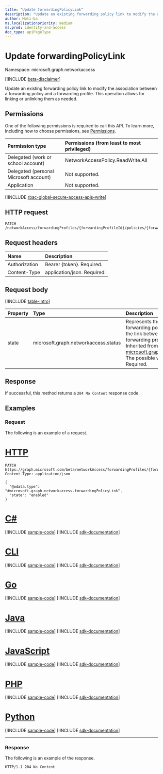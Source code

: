 ```yaml
---
title: "Update forwardingPolicyLink"
description: "Update an existing forwarding policy link to modify the association between a forwarding policy and a forwarding profile. This operation allows for linking or unlinking them as needed."
author: Moti-ba
ms.localizationpriority: medium
ms.prod: identity-and-access
doc_type: apiPageType
---
```


# Update forwardingPolicyLink
Namespace: microsoft.graph.networkaccess

[!INCLUDE [beta-disclaimer](../../includes/beta-disclaimer.md)]

Update an existing forwarding policy link to modify the association between a forwarding policy and a forwarding profile. This operation allows for linking or unlinking them as needed.

## Permissions
One of the following permissions is required to call this API. To learn more, including how to choose permissions, see [Permissions](/graph/permissions-reference).

|Permission type|Permissions (from least to most privileged)|
|:---|:---|
|Delegated (work or school account)|NetworkAccessPolicy.ReadWrite.All|
|Delegated (personal Microsoft account)|Not supported.|
|Application|Not supported.|

[!INCLUDE [rbac-global-secure-access-apis-write](../includes/rbac-for-apis/rbac-global-secure-access-apis-write.md)]

## HTTP request

<!-- {
  "blockType": "ignored"
}
-->
``` http
PATCH /networkAccess/forwardingProfiles/{forwardingProfileId}/policies/{forwardingPolicyId}
```

## Request headers
|Name|Description|
|:---|:---|
|Authorization|Bearer {token}. Required.|
|Content-Type|application/json. Required.|

## Request body
[!INCLUDE [table-intro](../../includes/update-property-table-intro.md)]


|Property|Type|Description|
|:---|:---|:---|
|state|microsoft.graph.networkaccess.status|Represents the current state or status of a forwarding policy link. It indicates whether the link between a forwarding policy and a forwarding profile is active or inactive., Inherited from [microsoft.graph.networkaccess.policyLink](../resources/networkaccess-policylink.md). The possible values are: `enabled`, `disabled`. Required.|


## Response

If successful, this method returns a `204 No Content` response code.

## Examples

### Request
The following is an example of a request.
# [HTTP](#tab/http)
<!-- {
  "blockType": "request",
  "name": "update_forwardingpolicylink"
}
-->
``` http
PATCH https://graph.microsoft.com/beta/networkAccess/forwardingProfiles/{forwardingProfile_id}/policies/{policy_id}
Content-Type: application/json

{
  "@odata.type": "#microsoft.graph.networkaccess.forwardingPolicyLink",
  "state": "enabled"  
}
```

# [C#](#tab/csharp)
[!INCLUDE [sample-code](../includes/snippets/csharp/update-forwardingpolicylink-csharp-snippets.md)]
[!INCLUDE [sdk-documentation](../includes/snippets/snippets-sdk-documentation-link.md)]

# [CLI](#tab/cli)
[!INCLUDE [sample-code](../includes/snippets/cli/update-forwardingpolicylink-cli-snippets.md)]
[!INCLUDE [sdk-documentation](../includes/snippets/snippets-sdk-documentation-link.md)]

# [Go](#tab/go)
[!INCLUDE [sample-code](../includes/snippets/go/update-forwardingpolicylink-go-snippets.md)]
[!INCLUDE [sdk-documentation](../includes/snippets/snippets-sdk-documentation-link.md)]

# [Java](#tab/java)
[!INCLUDE [sample-code](../includes/snippets/java/update-forwardingpolicylink-java-snippets.md)]
[!INCLUDE [sdk-documentation](../includes/snippets/snippets-sdk-documentation-link.md)]

# [JavaScript](#tab/javascript)
[!INCLUDE [sample-code](../includes/snippets/javascript/update-forwardingpolicylink-javascript-snippets.md)]
[!INCLUDE [sdk-documentation](../includes/snippets/snippets-sdk-documentation-link.md)]

# [PHP](#tab/php)
[!INCLUDE [sample-code](../includes/snippets/php/update-forwardingpolicylink-php-snippets.md)]
[!INCLUDE [sdk-documentation](../includes/snippets/snippets-sdk-documentation-link.md)]

# [Python](#tab/python)
[!INCLUDE [sample-code](../includes/snippets/python/update-forwardingpolicylink-python-snippets.md)]
[!INCLUDE [sdk-documentation](../includes/snippets/snippets-sdk-documentation-link.md)]

---

### Response
The following is an example of the response.
<!-- {
  "blockType": "response",
  "truncated": true
}
-->
``` http
HTTP/1.1 204 No Content
```



